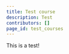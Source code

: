 ```yaml
---
title: Test course
description: Test
contributors: []
page_id: test_courses
---
```


This is a test!
